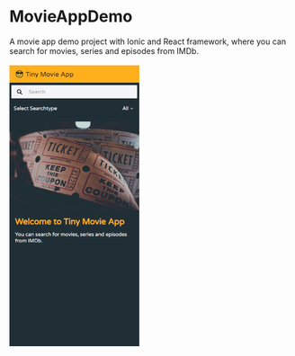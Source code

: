 <h1><b>MovieAppDemo</b></h1>

A movie app demo project with Ionic and React framework, where you can search for movies, series and episodes from IMDb. 
<br><br>
<img src="https://github.com/Haiku-art/MovieAppDemo/blob/main/tinymovieapp01.PNG?raw=true" height ="500px">



